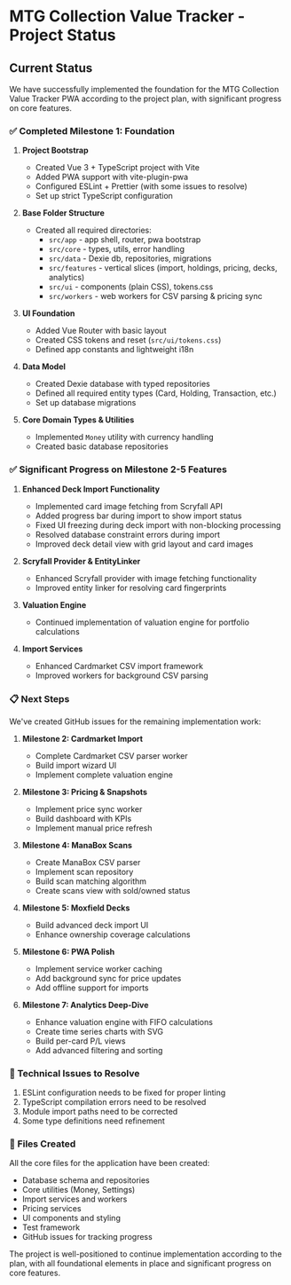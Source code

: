 # MTG Collection Value Tracker - Project Status

## Current Status

We have successfully implemented the foundation for the MTG Collection Value Tracker PWA according to the project plan, with significant progress on core features.

### ✅ Completed Milestone 1: Foundation

1. **Project Bootstrap**
   - Created Vue 3 + TypeScript project with Vite
   - Added PWA support with vite-plugin-pwa
   - Configured ESLint + Prettier (with some issues to resolve)
   - Set up strict TypeScript configuration

2. **Base Folder Structure**
   - Created all required directories:
     - `src/app` - app shell, router, pwa bootstrap
     - `src/core` - types, utils, error handling
     - `src/data` - Dexie db, repositories, migrations
     - `src/features` - vertical slices (import, holdings, pricing, decks, analytics)
     - `src/ui` - components (plain CSS), tokens.css
     - `src/workers` - web workers for CSV parsing & pricing sync

3. **UI Foundation**
   - Added Vue Router with basic layout
   - Created CSS tokens and reset (`src/ui/tokens.css`)
   - Defined app constants and lightweight i18n

4. **Data Model**
   - Created Dexie database with typed repositories
   - Defined all required entity types (Card, Holding, Transaction, etc.)
   - Set up database migrations

5. **Core Domain Types & Utilities**
   - Implemented `Money` utility with currency handling
   - Created basic database repositories

### ✅ Significant Progress on Milestone 2-5 Features

1. **Enhanced Deck Import Functionality**
   - Implemented card image fetching from Scryfall API
   - Added progress bar during import to show import status
   - Fixed UI freezing during deck import with non-blocking processing
   - Resolved database constraint errors during import
   - Improved deck detail view with grid layout and card images

2. **Scryfall Provider & EntityLinker**
   - Enhanced Scryfall provider with image fetching functionality
   - Improved entity linker for resolving card fingerprints

3. **Valuation Engine**
   - Continued implementation of valuation engine for portfolio calculations

4. **Import Services**
   - Enhanced Cardmarket CSV import framework
   - Improved workers for background CSV parsing

### 📋 Next Steps

We've created GitHub issues for the remaining implementation work:

1. **Milestone 2: Cardmarket Import**
   - Complete Cardmarket CSV parser worker
   - Build import wizard UI
   - Implement complete valuation engine

2. **Milestone 3: Pricing & Snapshots**
   - Implement price sync worker
   - Build dashboard with KPIs
   - Implement manual price refresh

3. **Milestone 4: ManaBox Scans**
   - Create ManaBox CSV parser
   - Implement scan repository
   - Build scan matching algorithm
   - Create scans view with sold/owned status

4. **Milestone 5: Moxfield Decks**
   - Build advanced deck import UI
   - Enhance ownership coverage calculations

5. **Milestone 6: PWA Polish**
   - Implement service worker caching
   - Add background sync for price updates
   - Add offline support for imports

6. **Milestone 7: Analytics Deep-Dive**
   - Enhance valuation engine with FIFO calculations
   - Create time series charts with SVG
   - Build per-card P/L views
   - Add advanced filtering and sorting

### 🔧 Technical Issues to Resolve

1. ESLint configuration needs to be fixed for proper linting
2. TypeScript compilation errors need to be resolved
3. Module import paths need to be corrected
4. Some type definitions need refinement

### 📁 Files Created

All the core files for the application have been created:
- Database schema and repositories
- Core utilities (Money, Settings)
- Import services and workers
- Pricing services
- UI components and styling
- Test framework
- GitHub issues for tracking progress

The project is well-positioned to continue implementation according to the plan, with all foundational elements in place and significant progress on core features.